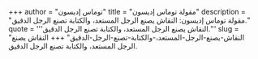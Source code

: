 +++
author = "توماس إديسون"
title = "مقولة توماس إديسون"
description = "مقولة توماس إديسون: النقاش يصنع الرجل المستعد، والكتابة تصنع الرجل الدقيق."
quote = '''النقاش يصنع الرجل المستعد، والكتابة تصنع الرجل الدقيق.'''
slug = "النقاش-يصنع-الرجل-المستعد،-والكتابة-تصنع-الرجل-الدقيق"
+++
النقاش يصنع الرجل المستعد، والكتابة تصنع الرجل الدقيق.
